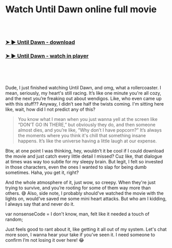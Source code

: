 <h1>Watch Until Dawn online full movie</h1>


<br><br>

<h3><a href="https://Grants-sarfulelon1983.github.io/ozjrwwgdqh/">➤ ► Until Dawn - download</a></h3> 
<h3><a href="https://Grants-sarfulelon1983.github.io/ozjrwwgdqh/">➤ ► Until Dawn - watch in player</a></h3>


<br><br><br>


Dude, I just finished watching Until Dawn, and omg, what a rollercoaster. I mean, seriously, my heart's still racing. It’s like one minute you're all cozy, and the next you’re freaking out about wendigos. Like, who even came up with this stuff?? Anyway, I didn’t see half the twists coming. I'm sitting here like, wait, how did I not predict any of this? 

> You know what I mean when you just wanna yell at the screen like “DON’T GO IN THERE,” but obviously they do, and then someone almost dies, and you’re like, “Why don’t I have popcorn?” It’s always the moments where you think it's chill that something insane happens. It’s like the universe having a little laugh at our expense.  

Btw, at one point I was thinking, hey, wouldn’t it be cool if I could download the movie and just catch every little detail I missed? Cuz like, that dialogue at times was way too subtle for my sleepy brain. But legit, I felt so invested in those characters, even the ones I wanted to slap for being dumb sometimes. Haha, you get it, right?

And the whole atmosphere of it, just wow, so creepy. When they're just trying to survive, and you’re rooting for some of them way more than others. 😅 Also, side note, I probably should've watched the movie with the lights on, would've saved me some mini heart attacks. But who am I kidding, I always say that and never do it.

var nonsenseCode = I don't know, man, felt like it needed a touch of random; 

Just feels good to rant about it, like getting it all out of my system. Let's chat more soon, I wanna hear your take if you’ve seen it. I need someone to confirm I’m not losing it over here! 😂
